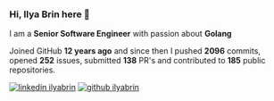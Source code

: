 
### Hi, Ilya Brin here 👋

I am a **Senior Software Engineer** with passion about **Golang**  

Joined GitHub **12 years ago** and since then I pushed **2096** commits, opened **252** issues, submitted **138** PR's and contributed to **185** public repositories.

[1.1]: https://user-images.githubusercontent.com/464157/88304618-307f2b00-cd11-11ea-8f5a-0a154f7b523d.png (Feel free to add me to your network)
[2.1]: https://user-images.githubusercontent.com/464157/88305468-39bcc780-cd12-11ea-826e-f67163b6cf1f.png (You are here 😸)

[1]: https://www.linkedin.com/in/ilyabrin
[2]: https://www.github.com/ilyabrin

[![linkedin ilyabrin][1.1]][1]
[![github ilyabrin][2.1]][2]
